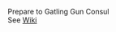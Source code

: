 Prepare to Gatling Gun Consul <br>
See <a href = "https://github.com/Tzinov15/GatlingConsul/wiki">Wiki</a>
